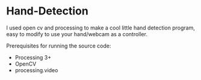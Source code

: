 # Hand-Detection
I used open cv and processing to make a cool little hand detection program, easy to modify to use your hand/webcam as a controller.

Prerequisites for running the source code:
- Processing 3+
- OpenCV
- processing.video
